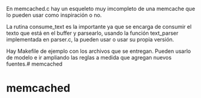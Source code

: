En memcached.c hay un esqueleto muy imcompleto de una memcache que lo pueden usar como inspiración o no.

La rutina consume_text es la importante ya que se encarga de consumir el texto que está en el buffer y parsearlo, usando la función text_parser implementada en parser.c, la pueden usar o usar su propia versión. 

Hay Makefile de ejemplo con los archivos que se entregan. Pueden usarlo de modelo e ir ampliando las reglas a medida que agregan nuevos fuentes.# memcached
# memcached

